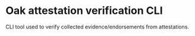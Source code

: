 # Oak attestation verification CLI

CLI tool used to verify collected evidence/endorsements from attestations.
